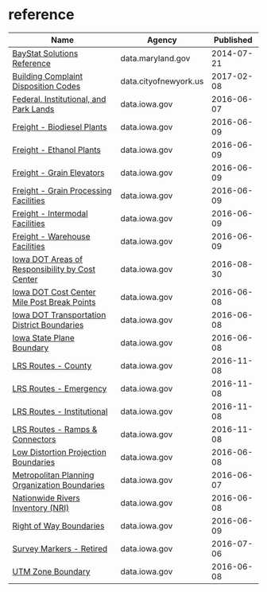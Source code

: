 # reference

Name | Agency | Published
---- | ---- | ---------
[BayStat Solutions Reference](../socrata/ftr4-szsp.md) | data.maryland.gov | 2014-07-21
[Building Complaint Disposition Codes](../socrata/6v9u-ndjg.md) | data.cityofnewyork.us | 2017-02-08
[Federal, Institutional, and Park Lands](../socrata/rfvm-5n7x.md) | data.iowa.gov | 2016-06-07
[Freight - Biodiesel Plants](../socrata/rx6n-da6a.md) | data.iowa.gov | 2016-06-09
[Freight - Ethanol Plants](../socrata/jy2j-p83k.md) | data.iowa.gov | 2016-06-09
[Freight - Grain Elevators](../socrata/6mk8-ibfw.md) | data.iowa.gov | 2016-06-09
[Freight - Grain Processing Facilities](../socrata/acrz-53t5.md) | data.iowa.gov | 2016-06-09
[Freight - Intermodal Facilities](../socrata/94pv-pzzh.md) | data.iowa.gov | 2016-06-09
[Freight - Warehouse Facilities](../socrata/k66b-24hw.md) | data.iowa.gov | 2016-06-09
[Iowa DOT Areas of Responsibility by Cost Center](../socrata/9xir-jrt6.md) | data.iowa.gov | 2016-08-30
[Iowa DOT Cost Center Mile Post Break Points](../socrata/45hs-d2sp.md) | data.iowa.gov | 2016-06-08
[Iowa DOT Transportation District Boundaries](../socrata/rmgc-en4a.md) | data.iowa.gov | 2016-06-08
[Iowa State Plane Boundary](../socrata/4ktg-8jbs.md) | data.iowa.gov | 2016-06-08
[LRS Routes - County](../socrata/mbr3-g4z3.md) | data.iowa.gov | 2016-11-08
[LRS Routes - Emergency](../socrata/gr4b-twgm.md) | data.iowa.gov | 2016-11-08
[LRS Routes - Institutional](../socrata/puz7-2jji.md) | data.iowa.gov | 2016-11-08
[LRS Routes - Ramps & Connectors](../socrata/tjiu-7wn5.md) | data.iowa.gov | 2016-11-08
[Low Distortion Projection Boundaries](../socrata/ae66-588u.md) | data.iowa.gov | 2016-06-08
[Metropolitan Planning Organization Boundaries](../socrata/82yg-8mf6.md) | data.iowa.gov | 2016-06-07
[Nationwide Rivers Inventory (NRI)](../socrata/4nkt-7xfh.md) | data.iowa.gov | 2016-06-08
[Right of Way Boundaries](../socrata/gxay-aq2r.md) | data.iowa.gov | 2016-06-09
[Survey Markers - Retired](../socrata/hvmg-f4t6.md) | data.iowa.gov | 2016-07-06
[UTM Zone Boundary](../socrata/7n4s-ezhq.md) | data.iowa.gov | 2016-06-08

